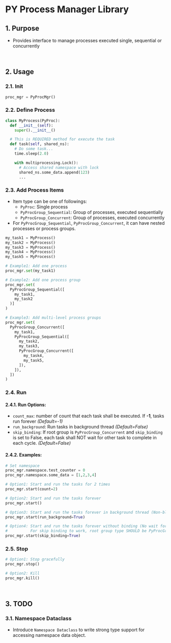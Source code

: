 # PY Process Manager Library

## 1. Purpose
- Provides interface to manage processes executed single, sequential or concurrently

<br>

## 2. Usage

### 2.1. Init
```python
proc_mgr = PyProcMgr()
```

### 2.2. Define Process
```python
class MyProcess(PyProc):
  def __init__(self):
    super().__init__()

  # This is REQUIRED method for execute the task
  def task(self, shared_ns):
    # Do some task...
    time.sleep(2.0)

    with multiprocessing.Lock():
      # Access shared namespace with lock
      shared_ns.some_data.append(123)
      ...

```

### 2.3. Add Process Items
- Item type can be one of followings:
  - `PyProc`: Single process
  - `PyProcGroup_Sequential`: Group of processes, executed sequentially
  - `PyProcGroup_Concurrent`: Group of processes, executed concurrently
- For `PyProcGroup_Sequential`, `PyProcGroup_Concurrent`, it can have nested processes or process groups.

```python
my_task1 = MyProcess()
my_task2 = MyProcess()
my_task3 = MyProcess()
my_task4 = MyProcess()
my_task5 = MyProcess()

# Example1: Add one process
proc_mgr.set(my_task1)

# Example2: Add one process group
proc_mgr.set(
  PyProcGroup_Sequential([
    my_task1,
    my_task2
  )]
)

# Example3: Add multi-level process groups
proc_mgr.set(
  PyProcGroup_Concurrent([
    my_task1,
    PyProcGroup_Sequential([
      my_task2,
      my_task3,
      PyProcGroup_Concurrent([
        my_task4,
        my_task5,
      ]),
    ]),
  ])
)
```  

### 2.4. Run

#### 2.4.1. Run Options:
- `count_max`: number of count that each task shall be executed. If **-1**, tasks run forever *(Default=-1)*
- `run_background`: Run tasks in background thread *(Default=False)*
- `skip_binding`: If root group is `PyProcGroup_Concurrent` and `skip_binding` is set to False, each task shall NOT wait for other task to complete in each cycle. *(Default=False)*

#### 2.4.2. Examples:

```python
# Set namespace
proc_mgr.namespace.test_counter = 0
proc_mgr.namespace.some_data = [1,2,3,4]

# Option1: Start and run the tasks for 2 times
proc_mgr.start(count=2)

# Option2: Start and run the tasks forever
proc_mgr.start()

# Option3: Start and run the tasks forever in background thread (Non-blocking)
proc_mgr.start(run_background=True)

# Option4: Start and run the tasks forever without binding (No wait for other process to complete)
#          For skip binding to work, root group type SHOULD be PyProcGroup_Concurrent
proc_mgr.start(skip_binding=True)
```

### 2.5. Stop
```python
# Option1: Stop gracefully
proc_mgr.stop()

# Option2: Kill
proc_mgr.kill()
```

<br>

## 3. TODO

### 3.1. Namespace Dataclass
- Introduce `Namespace Dataclass` to write strong type support for accessing namespace data object.

<br>